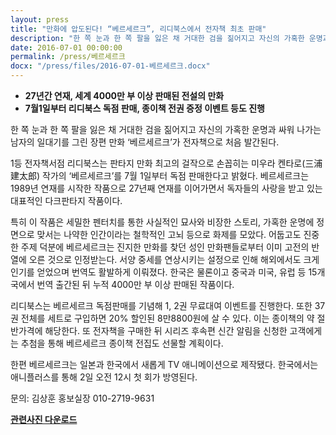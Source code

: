 ```yaml
---
layout: press
title: "만화에 압도된다! “베르세르크”, 리디북스에서 전자책 최초 판매"
description: "한 쪽 눈과 한 쪽 팔을 잃은 채 거대한 검을 짊어지고 자신의 가혹한 운명과 싸워 나가는 남자의 일대기를 그린 장편 만화 ‘베르세르크’가 전자책으로 처음 발간된다."
date: 2016-07-01 00:00:00
permalink: /press/베르세르크
docx: "/press/files/2016-07-01-베르세르크.docx"
---
```


* **27년간 연재, 세계 4000만 부 이상 판매된 전설의 만화**
* **7월1일부터 리디북스 독점 판매, 종이책 전권 증정 이벤트 등도 진행**

한 쪽 눈과 한 쪽 팔을 잃은 채 거대한 검을 짊어지고 자신의 가혹한 운명과 싸워 나가는 남자의 일대기를 그린 장편 만화 ‘베르세르크’가 전자책으로 처음 발간된다.
 
1등 전자책서점 리디북스는 판타지 만화 최고의 걸작으로 손꼽히는 미우라 켄타로(三浦建太郎) 작가의 ‘베르세르크’를 7월 1일부터 독점 판매한다고 밝혔다. 베르세르크는 1989년 연재를 시작한 작품으로 27년째 연재를 이어가면서 독자들의 사랑을 받고 있는 대표적인 다크판타지 작품이다.
 
특히 이 작품은 세밀한 펜터치를 통한 사실적인 묘사와 비장한 스토리, 가혹한 운명에 정면으로 맞서는 나약한 인간이라는 철학적인 고뇌 등으로 화제를 모았다. 어둡고도 진중한 주제 덕분에 베르세르크는 진지한 만화를 찾던 성인 만화팬들로부터 이미 고전의 반열에 오른 것으로 인정받는다. 서양 중세를 연상시키는 설정으로 인해 해외에서도 크게 인기를 얻었으며 번역도 활발하게 이뤄졌다. 한국은 물론이고 중국과 미국, 유럽 등 15개국에서 번역 출간된 뒤 누적 4000만 부 이상 판매된 작품이다.
 
리디북스는 베르세르크 독점판매를 기념해 1, 2권 무료대여 이벤트를 진행한다. 또한 37권 전체를 세트로 구입하면 20% 할인된 8만8800원에 살 수 있다. 이는 종이책의 약 절반가격에 해당한다. 또 전자책을 구매한 뒤 시리즈 후속편 신간 알림을 신청한 고객에게는 추첨을 통해 베르세르크 종이책 전집도 선물할 계획이다.
 
한편 베르세르크는 일본과 한국에서 새롭게 TV 애니메이션으로 제작됐다. 한국에서는 애니플러스를 통해 2일 오전 12시 첫 회가 방영된다.

문의: 김상훈 홍보실장 010-2719-9631

[**관련사진 다운로드**](/press/img/베르세르크표지.jpg)
